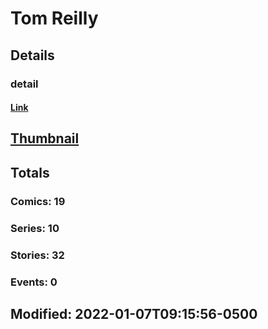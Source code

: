 # Tom  Reilly 
## Details
### detail
#### [Link](http://marvel.com/comics/creators/13974/tom_reilly?utm_campaign=apiRef&utm_source=225578a89fc76f3d20fbffda5d17a88d)
## [Thumbnail](http://i.annihil.us/u/prod/marvel/i/mg/b/40/image_not_available.jpg)
## Totals
### Comics: 19
### Series: 10
### Stories: 32
### Events: 0
## Modified: 2022-01-07T09:15:56-0500